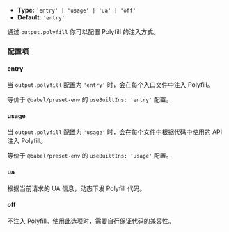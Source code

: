 - **Type:** `'entry' | 'usage' | 'ua' | 'off'`
- **Default:** `'entry'`

通过 `output.polyfill` 你可以配置 Polyfill 的注入方式。

### 配置项

#### entry

当 `output.polyfill` 配置为 `'entry'` 时，会在每个入口文件中注入 Polyfill。

等价于 `@babel/preset-env` 的 `useBuiltIns: 'entry'` 配置。

#### usage

当 `output.polyfill` 配置为 `'usage'` 时，会在每个文件中根据代码中使用的 API 注入 Polyfill。

等价于 `@babel/preset-env` 的 `useBuiltIns: 'usage'` 配置。

#### ua

根据当前请求的 UA 信息，动态下发 Polyfill 代码。

#### off

不注入 Polyfill。使用此选项时，需要自行保证代码的兼容性。
